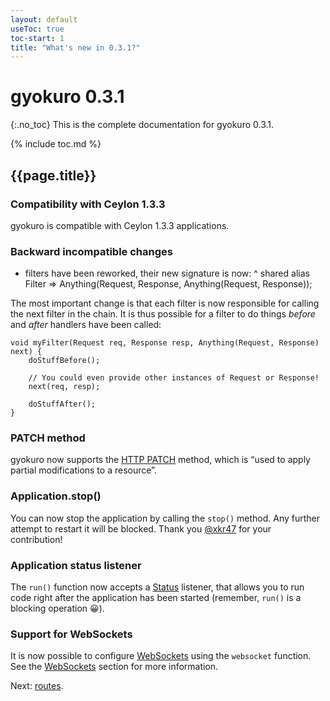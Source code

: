 ```yaml
---
layout: default
useToc: true
toc-start: 1
title: "What's new in 0.3.1?"
---
```


# gyokuro 0.3.1
{:.no_toc}
This is the complete documentation for gyokuro 0.3.1.

{% include toc.md %}

## {{page.title}}

### Compatibility with Ceylon 1.3.3

gyokuro is compatible with Ceylon 1.3.3 applications.

### Backward incompatible changes

* filters have been reworked, their new signature is now:
^
    shared alias Filter => Anything(Request, Response, Anything(Request, Response));
  
The most important change is that each filter is now responsible for calling the next filter
in the chain. It is thus possible for a filter to do things *before* and *after* handlers have
been called:

    void myFilter(Request req, Response resp, Anything(Request, Response) next) {
        doStuffBefore();

        // You could even provide other instances of Request or Response!
        next(req, resp);
        
        doStuffAfter();
    }

### PATCH method

gyokuro now supports the [HTTP PATCH](https://tools.ietf.org/html/rfc5789) method, which
is “used to apply partial modifications to a resource”.

### Application.stop()

You can now stop the application by calling the `stop()` method. Any further attempt to restart it
will be blocked. Thank you [@xkr47](https://github.com/xkr47) for your contribution!

### Application status listener

The `run()` function now accepts a [Status](https://modules.ceylon-lang.org/repo/1/ceylon/http/server/1.3.2/module-doc/api/Status.type.html)
listener, that allows you to run code right after the application has been started (remember, `run()` is
a blocking operation 😀).

### Support for WebSockets

It is now possible to configure [WebSockets](https://tools.ietf.org/html/rfc6455) using the `websocket` function.
See the [WebSockets](websockets) section for more information.

Next: [routes](routes).